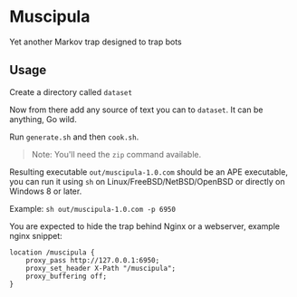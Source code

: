 Muscipula
=========

Yet another Markov trap designed to trap bots

Usage
-----

Create a directory called `dataset`

Now from there add any source of text you can to `dataset`. It can be anything,
Go wild.

Run `generate.sh` and then `cook.sh`.
> Note: You'll need the `zip` command available.

Resulting executable `out/muscipula-1.0.com` should be an APE executable, you
can run it using `sh` on Linux/FreeBSD/NetBSD/OpenBSD or directly on Windows 8
or later.

Example: `sh out/muscipula-1.0.com -p 6950`

You are expected to hide the trap behind Nginx or a webserver, example nginx
snippet:

    location /muscipula {
        proxy_pass http://127.0.0.1:6950;
        proxy_set_header X-Path "/muscipula";
        proxy_buffering off;
    }
